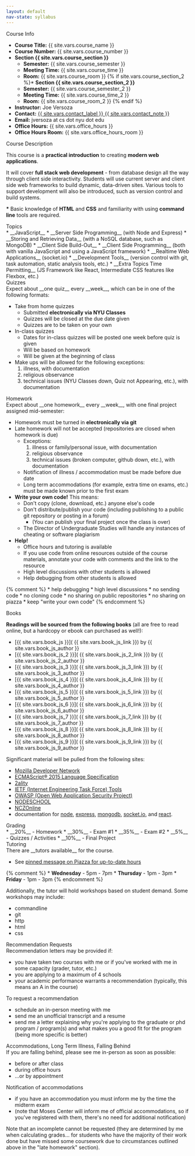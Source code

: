 ```yaml
---
layout: default
nav-state: syllabus
---
```


<div class="row">

  <div class="col-md-6">
    <div class="panel panel-default">

<a name="info"></a>
<div class="panel-heading">Course Info</div>
<div class="panel-body" markdown="block">

* __Course Title:__ {{ site.vars.course_name }}
* __Course Number:__ {{ site.vars.course_number }}
* __Section {{ site.vars.course_section }}__
  * __Semester:__ {{ site.vars.course_semester }}
  * __Meeting Time:__ {{ site.vars.course_time }}
  * __Room:__ {{ site.vars.course_room }}
{% if site.vars.course_section_2 %}* __Section {{ site.vars.course_section_2 }}__
  * __Semester:__ {{ site.vars.course_semester_2 }}
  * __Meeting Time:__ {{ site.vars.course_time_2 }}
  * __Room:__ {{ site.vars.course_room_2 }} {% endif %}
* __Instructor:__ Joe Versoza
* __Contact:__ <a href="{{ site.vars.contact_link }}">{{ site.vars.contact_label }} {{ site.vars.contact_note }}</a>
* __Email:__ jversoza at cs dot nyu dot edu
* __Office Hours:__ {{ site.vars.office_hours }}
* __Office Hours Room:__  {{ site.vars.office_hours_room }}

</div>
    </div>
  </div><!-- end col -->

  <div class="col-md-6">
    <div class="panel panel-default">
<a name="description"></a>
<div class="panel-heading">Course Description</div>
<div class="panel-body" markdown="block">

This course is a __practical introduction__ to creating __modern web applications__.

It will cover __full stack web development__ - from database design all the way through client side interactivity.  Students will use current server and client side web frameworks to build dynamic, data-driven sites.  Various tools to support development will also be introduced, such as version control and build systems.

__\*__ Basic knowledge of __HTML__ and __CSS__ and familiarity with using __command line__ tools are required.
</div>
    </div>
  </div><!-- end col -->

</div><!-- end row -->

<div class="row">

  <div class="col-md-6">
    <div class="panel panel-default">
<a name="topics"></a>
<div class="panel-heading">Topics</div>
<div class="panel-body" markdown="block">
* __JavaScript__ 
* __Server Side Programming__ (with Node and Express)
* __Storing and Retrieving Data__ (with a NoSQL database, such as MongoDB)
* __Client Side Build-Out__
* __Client Side Programming__ (both with vanilla JavaScript and using a JavaScript framework)
* __Realtime Web Applications__ (socket.io)
* __Development Tools__ (version control with git, task automation, static analysis tools, etc.)
* __Extra Topics Time Permitting__ (JS Framework like React, Intermediate CSS features like Flexbox, etc.)
</div>
    </div>
  </div><!-- end col -->

  <div class="col-md-6" name="quiz-policy" id="quiz-policy">
    <div class="panel panel-default">
<a name="homework"></a>
<div class="panel-heading">Quizzes</div>
<div class="panel-body" markdown="block">
Expect about __one quiz__ every __week__, which can be in one of the following formats:

* Take from home quizzes 
    * Submitted __electronically via NYU Classes__ 
    * Quizzes will be closed at the due date given
    * Quizzes are to be taken on your own
* In-class quizzes
    * Dates for in-class quizzes will be posted one week before quiz is given
    * Will be based on homework
    * Will be given at the beginning of class
* Make ups will be allowed for the following exceptions:
    1. illness, with documentation
    2. religious observance
    3. technical issues (NYU Classes down, Quiz not Appearing, etc.), with documentation

</div>
    </div>
  </div><!-- end col -->

</div><!-- end row -->

<div class="row" name="hw-policy" id="hw-policy">
  <div class="col-md-6">
    <div class="panel panel-default">
<a name="homework"></a>
<div class="panel-heading">Homework</div>
<div class="panel-body" markdown="block">
Expect about __one homework__ every __week__, with one final project assigned mid-semester:

* Homework must be turned in __electronically via git__ 
* Late homework will not be accepted (repositories are closed when homework is due)
    * Exceptions:
        1. illness or family/personal issue, with documentation
        2. religious observance
        3. technical issues (broken computer, github down, etc.), with documentation
    * Notification of illness / accommodation must be made before due date
    * Long term accommodations (for example, extra time on exams, etc.) must be made known prior to the first exam
* __Write your own code!__ This means:
    * Don't copy (clone, download, etc.) anyone else's code
    * Don't distribute/publish your code (including publishing to a public git repository or posting in a forum)
        * (You can publish your final project once the class is over)
    * The Director of Undergraduate Studies will handle any instances of cheating or software plagiarism
* __Help!__
    * Office hours and tutoring is available
    * If you use code from online resources outside of the course materials, annotate your code with comments and the link to the resource
    * High level discussions with other students is allowed
    * Help debugging from other students is allowed
    

{% comment %}
    * help debugging
    * high level discussions
    * no sending code
    * no cloning code
    * no sharing on public repositories
    * no sharing on piazza 
    * keep "write your own code"
{% endcomment %}



</div>
    </div>
  </div><!-- end col -->

  <div class="col-md-6">
    <div class="panel panel-default">
<a name="books"></a>
<div class="panel-heading">Books</div>
<div class="panel-body" markdown="block">

__Readings will be sourced from the following books__ (all are free to read online, but a hardcopy or ebook can purchased as well!): 

* [{{ site.vars.book_js }}]( {{ site.vars.book_js_link }}) by {{ site.vars.book_js_author }} 
* [{{ site.vars.book_js_2 }}]( {{ site.vars.book_js_2_link }}) by {{ site.vars.book_js_2_author }} 
* [{{ site.vars.book_js_3 }}]( {{ site.vars.book_js_3_link }}) by {{ site.vars.book_js_3_author }} 
* [{{ site.vars.book_js_4 }}]( {{ site.vars.book_js_4_link }}) by {{ site.vars.book_js_4_author }} 
* [{{ site.vars.book_js_5 }}]( {{ site.vars.book_js_5_link }}) by {{ site.vars.book_js_5_author }} 
* [{{ site.vars.book_js_6 }}]( {{ site.vars.book_js_6_link }}) by {{ site.vars.book_js_6_author }} 
* [{{ site.vars.book_js_7 }}]( {{ site.vars.book_js_7_link }}) by {{ site.vars.book_js_7_author }} 
* [{{ site.vars.book_js_8 }}]( {{ site.vars.book_js_8_link }}) by {{ site.vars.book_js_8_author }} 
* [{{ site.vars.book_js_9 }}]( {{ site.vars.book_js_9_link }}) by {{ site.vars.book_js_9_author }} 

Significant material will be pulled from the following sites:

* [Mozilla Developer Network](https://developer.mozilla.org/en-US/)
* [ECMAScript® 2015 Language Specification](http://www.ecma-international.org/ecma-262/6.0/)
* [2ality](http://www.2ality.com/)
* [IETF (Internet Engineering Task Force) Tools](https://tools.ietf.org)
* [OWASP (Open Web Application Security Project)](https://www.owasp.org/index.php/Main_Page)
* [NODESCHOOL](https://nodeschool.io/)
* [NCZOnline](https://www.nczonline.net/)
* documentation for [node](https://nodejs.org/en/docs/), [express](https://expressjs.com/en/api.html), [mongodb](https://docs.mongodb.com/manual/), [socket.io](http://socket.io/docs/), and [react](https://facebook.github.io/react/docs/hello-world.html).

</div>
    </div>
  </div><!-- end col -->
</div><!-- end row -->

<div class="row">

  <div class="col-md-6">
    <div class="panel panel-default">
<a name="grading"></a>
<div class="panel-heading">Grading</div>
<div class="panel-body" markdown="block">
* __20%__ - Homework
* __30%__ - Exam #1
* __35%__ - Exam #2
* __5%__ - Quizzes / Activities
* __10%__ - Final Project
</div>
    </div>
  </div><!-- end col -->



  <div class="col-md-6">
    <div class="panel panel-default">
<a name="Tutoring"></a>
<div class="panel-heading">Tutoring</div>
<div class="panel-body" markdown="block">
There are __tutors available__ for the course.

* See [pinned message on Piazza for up-to-date hours](https://piazza.com/class/jcqb4xh11ny10y?cid=7)

{% comment %}
    * __Wednesday__  - 5pm - 7pm
    * __Thursday__ -  1pm - 3pm 
    * __Friday__  - 1pm - 3pm
{% endcomment %}

Additionally, the tutor will hold workshops based on student demand. Some workshops may include:

* commandline
* git
* http
* html
* css

</div>
    </div>
  </div><!-- end col -->
</div><!-- end row -->

<div class="row">

  <div class="col-md-6">
    <div class="panel panel-default">
<a name="grading"></a>
<div class="panel-heading">Recommendation Requests</div>
<div class="panel-body" markdown="block">
Recommendation letters may be provided if:

* you have taken two courses with me or if you've worked with me in some capacity (grader, tutor, etc.) 
* you are applying to a maximum of 4 schools
* your academic performance warrants a recommendation (typically, this means an A in the course)

To request a recommendation

* schedule an in-person meeting with me
* send me an unofficial transcript and a resume
* send me a letter explaining why you're applying to the graduate or phd program / program(s) and what makes you a good fit for the program (being more specific is better)
</div>
    </div>
  </div><!-- end col -->



  <div class="col-md-6">
    <div class="panel panel-default">
<a name="Tutoring"></a>
<div class="panel-heading">Accommodations, Long Term Illness, Falling Behind</div>
<div class="panel-body" markdown="block">
If you are falling behind, please see me in-person as soon as possible: 

* before or after class
* during office hours
* ...or by appointment

Notification of accommodations

* if you have an accommodation you must inform me by the time the midterm exam 
* (note that Moses Center will inform me of official accommodations, so if you've registered with them, there's no need for additional notification)

Note that an incomplete cannot be requested (they are determined by me when calculating grades... for students who have the majority of their work done but have missed some coursework due to circumstances outlined above in the "late homework" section).

</div>
    </div>
  </div><!-- end col -->
</div><!-- end row -->


